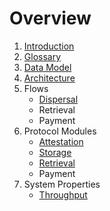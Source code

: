 
# Overview

1. [Introduction](./introduction.md)
2. [Glossary](./definitions.md)
3. [Data Model](./data-model.md)
4. [Architecture](./architecture.md)
5. Flows
    - [Dispersal](./flows/dispersal.md)
    - Retrieval
    - Payment
6. Protocol Modules 
    - [Attestation](./protocol-modules/attestation/attestation.md)
    - [Storage](./protocol-modules/storage/overview.md)
    - [Retrieval](./protocol-modules/retrieval//retrieval.md)
    - Payment
7. System Properties
    - [Throughput](./throughput.md)